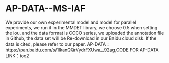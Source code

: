 # AP-DATA--MS-IAF
We provide our own experimental model and model for parallel experiments, we run it in the MMDET library, we choose 0.5 when setting the iou, and the data format is COCO series, we uploaded the annotation file in Github, the data set will be Re-download in our Baidu cloud disk. If the data is cited, please refer to our paper.
AP-DATA：https://pan.baidu.com/s/1lkanQQrVydrFXUwa__92ag,CODE FOR AP-DATA LINK：too2


